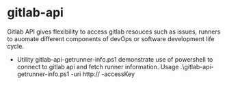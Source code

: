 # gitlab-api

Gitlab API gives flexibility to access gitlab resouces such as issues, runners to auomate different components of devOps or software development life cycle.

 - Utility gitlab-api-getrunner-info.ps1 demonstrate use of powershell to connect to gitlab api and fetch runner information.
Usage
	.\gitlab-api-getrunner-info.ps1 -uri http://<IP or Name> -accessKey <accessKey>